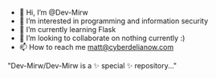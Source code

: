 - 👋 Hi, I’m @Dev-Mirw
- 👀 I’m interested in programming and information security
- 🌱 I’m currently learning Flask
- 💞️ I’m looking to collaborate on nothing currently :)
- 📫 How to reach me matt@cyberdelianow.com

"Dev-Mirw/Dev-Mirw is a ✨ special ✨ repository..."
<!---
Dev-Mirw/Dev-Mirw is a ✨ special ✨ repository because its `README.md` (this file) appears on your GitHub profile.
You can click the Preview link to take a look at your changes.
--->
